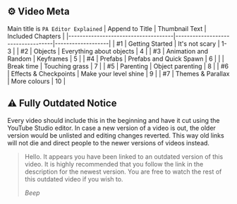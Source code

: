 ## ⚙ Video Meta
Main title is `PA Editor Explained`
| Append to Title                     | Thumbnail Text                    | Included Chapters |
|-------------------------------------|-----------------------------------|-------------------|
| #1 \| Getting Started               | It's not scary                    | 1-3               |
| #2 \| Objects                       | Everything about objects          | 4                 |
| #3 \| Animation and Random          | Keyframes                         | 5                 |
| #4 \| Prefabs                       | Prefabs and Quick Spawn           | 6                 |
| \| Break time                       | Touching grass                    | 7                 |
| #5 \| Parenting                     | Object parenting                  | 8                 |
| #6 \| Effects & Checkpoints         | Make your level shine             | 9                 |
| #7 \| Themes & Parallax             | More colours                      | 10                |

## ⚠ Fully Outdated Notice
Every video should include this in the beginning and have it cut using the YouTube Studio editor.
In case a new version of a video is out, the older version would be unlisted and editing changes reverted.
This way old links will not die and direct people to the newer versions of videos instead.

> Hello. It appears you have been linked to an outdated version of this video. It is highly recommended that you follow the link in the description for the newest version. You are free to watch the rest of this outdated video if you wish to.
> 
> _Beep_
